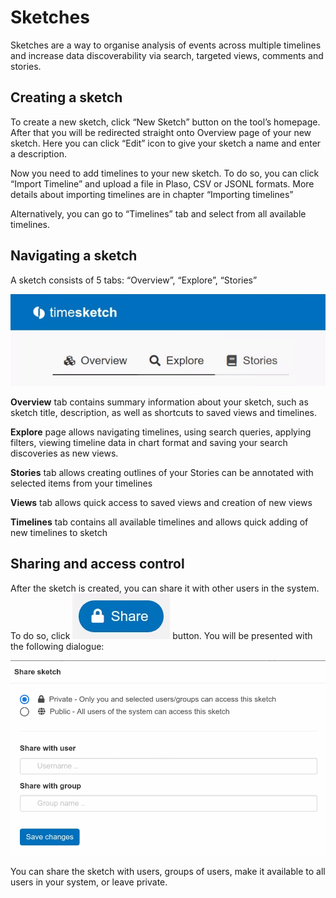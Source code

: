 # Sketches

Sketches are a way to organise analysis of events across multiple timelines and increase data discoverability via search, targeted views, comments and stories. 

## Creating a sketch
To create a new sketch, click “New Sketch” button on the tool’s homepage. After that you will be redirected straight onto Overview page of your new sketch. Here you can click “Edit” icon to give your sketch a name and enter a description.

Now you need to add timelines to your new sketch. To do so, you can click “Import Timeline” and upload a file in Plaso, CSV or JSONL formats. More details about importing timelines are in chapter “Importing timelines”

Alternatively, you can go to “Timelines” tab and select from all available timelines.

## Navigating a sketch
A sketch consists of 5 tabs: “Overview”, “Explore”, “Stories”

![navigation bar](images/Navigation.png)

**Overview** tab contains summary information about your sketch, such as sketch title, description, as well as shortcuts to saved views and timelines.

**Explore** page allows navigating timelines, using search queries, applying filters, viewing timeline data in chart format and saving your search discoveries as new views.

**Stories** tab allows creating outlines of your Stories can be annotated with selected items from your timelines

**Views** tab allows quick access to saved views and creation of new views

**Timelines** tab contains all available timelines and allows quick adding of new timelines to sketch

## Sharing and access control
After the sketch is created, you can share it with other users in the system. To do so, click ![Share](images/sharebutton.png) button. You will be presented with the following dialogue:

![Share dialogue](images/Sharingdialog.png) 

You can share the sketch with users, groups of users, make it available to all users in your system, or leave private.
